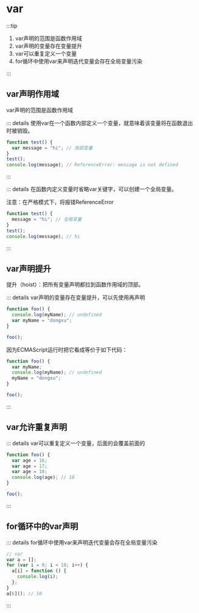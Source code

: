 # var

:::tip

1. var声明的范围是函数作用域
2. var声明的变量存在变量提升
3. var可以重复定义一个变量
4. for循环中使用var来声明迭代变量会存在全局变量污染

:::

## var声明作用域

var声明的范围是函数作用域

::: details 使用var在一个函数内部定义一个变量，就意味着该变量将在函数退出时被销毁。

```js
function test() {
  var message = "hi"; // 局部变量
}
test();
console.log(message); // ReferenceError: message is not defined
```

:::

::: details 在函数内定义变量时省略var关键字，可以创建一个全局变量。

注意：在严格模式下，将报错ReferenceError

```js
function test() {
  message = "hi"; // 全局变量
}
test();
console.log(message); // hi
```

:::

## var声明提升

提升（hoist）：把所有变量声明都拉到函数作用域的顶部。

::: details var声明的变量存在变量提升，可以先使用再声明

```js
function foo() {
  console.log(myName); // undefined
  var myName = "dongxu";
}

foo();
```

因为ECMAScript运行时把它看成等价于如下代码：

```js
function foo() {
  var myName;
  console.log(myName); // undefined
  myName = "dongxu";
}

foo();
```

:::

## var允许重复声明

::: details var可以重复定义一个变量，后面的会覆盖前面的

```js
function foo() {
  var age = 16;
  var age = 17;
  var age = 18;
  console.log(age); // 18
}

foo();
```

:::

## for循环中的var声明

::: details for循环中使用var来声明迭代变量会存在全局变量污染

```js
// var
var a = [];
for (var i = 0; i < 10; i++) {
  a[i] = function () {
    console.log(i);
  };
}
a[6](); // 10
```

:::





